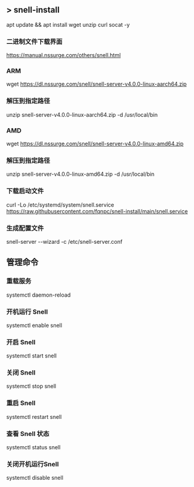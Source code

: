 ## > snell-install

apt update && apt install wget unzip curl socat -y

### 二进制文件下载界面

https://manual.nssurge.com/others/snell.html

### ARM

wget https://dl.nssurge.com/snell/snell-server-v4.0.0-linux-aarch64.zip

### 解压到指定路径

unzip snell-server-v4.0.0-linux-aarch64.zip -d /usr/local/bin

### AMD

wget https://dl.nssurge.com/snell/snell-server-v4.0.0-linux-amd64.zip

### 解压到指定路径

unzip snell-server-v4.0.0-linux-amd64.zip -d /usr/local/bin

### 下载启动文件

curl -Lo /etc/systemd/system/snell.service https://raw.githubusercontent.com/fqnpc/snell-install/main/snell.service

### 生成配置文件

snell-server --wizard -c /etc/snell-server.conf

## 管理命令

### 重载服务

systemctl daemon-reload

### 开机运行 Snell

systemctl enable snell

### 开启 Snell

systemctl start snell

### 关闭 Snell

systemctl stop snell

### 重启 Snell

systemctl restart snell

### 查看 Snell 状态

systemctl status snell

### 关闭开机运行Snell

systemctl disable snell


